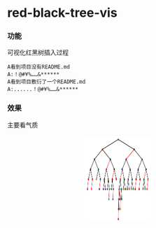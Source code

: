 # red-black-tree-vis


### 功能
可视化红黑树插入过程

```
A看到项目没有README.md    
A:！@#¥%……&******
A看到项目敷衍了一个README.md 
A:......！@#¥%……&******
```

### 效果
主要看气质 
<div align=center>
<img src="https://github.com/707043502/red-black-tree-vis/blob/master/pic/rbt.png" width="150" height="200">
</div>
